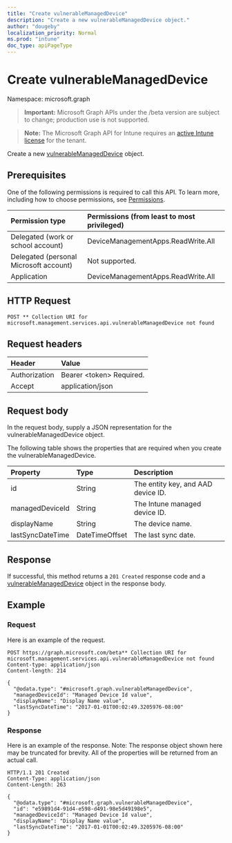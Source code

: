 ```yaml
---
title: "Create vulnerableManagedDevice"
description: "Create a new vulnerableManagedDevice object."
author: "dougeby"
localization_priority: Normal
ms.prod: "intune"
doc_type: apiPageType
---
```


# Create vulnerableManagedDevice

Namespace: microsoft.graph

> **Important:** Microsoft Graph APIs under the /beta version are subject to change; production use is not supported.

> **Note:** The Microsoft Graph API for Intune requires an [active Intune license](https://go.microsoft.com/fwlink/?linkid=839381) for the tenant.

Create a new [vulnerableManagedDevice](../resources/intune-partnerintegration-vulnerablemanageddevice.md) object.

## Prerequisites
One of the following permissions is required to call this API. To learn more, including how to choose permissions, see [Permissions](/graph/permissions-reference).

|Permission type|Permissions (from least to most privileged)|
|:---|:---|
|Delegated (work or school account)|DeviceManagementApps.ReadWrite.All|
|Delegated (personal Microsoft account)|Not supported.|
|Application|DeviceManagementApps.ReadWrite.All|

## HTTP Request
<!-- {
  "blockType": "ignored"
}
-->
``` http
POST ** Collection URI for microsoft.management.services.api.vulnerableManagedDevice not found
```

## Request headers
|Header|Value|
|:---|:---|
|Authorization|Bearer &lt;token&gt; Required.|
|Accept|application/json|

## Request body
In the request body, supply a JSON representation for the vulnerableManagedDevice object.

The following table shows the properties that are required when you create the vulnerableManagedDevice.

|Property|Type|Description|
|:---|:---|:---|
|id|String|The entity key, and AAD device ID.|
|managedDeviceId|String|The Intune managed device ID.|
|displayName|String|The device name.|
|lastSyncDateTime|DateTimeOffset|The last sync date.|



## Response
If successful, this method returns a `201 Created` response code and a [vulnerableManagedDevice](../resources/intune-partnerintegration-vulnerablemanageddevice.md) object in the response body.

## Example

### Request
Here is an example of the request.
``` http
POST https://graph.microsoft.com/beta** Collection URI for microsoft.management.services.api.vulnerableManagedDevice not found
Content-type: application/json
Content-length: 214

{
  "@odata.type": "#microsoft.graph.vulnerableManagedDevice",
  "managedDeviceId": "Managed Device Id value",
  "displayName": "Display Name value",
  "lastSyncDateTime": "2017-01-01T00:02:49.3205976-08:00"
}
```

### Response
Here is an example of the response. Note: The response object shown here may be truncated for brevity. All of the properties will be returned from an actual call.
``` http
HTTP/1.1 201 Created
Content-Type: application/json
Content-Length: 263

{
  "@odata.type": "#microsoft.graph.vulnerableManagedDevice",
  "id": "e59891d4-91d4-e598-d491-98e5d49198e5",
  "managedDeviceId": "Managed Device Id value",
  "displayName": "Display Name value",
  "lastSyncDateTime": "2017-01-01T00:02:49.3205976-08:00"
}
```






